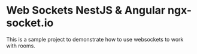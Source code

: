 # Web Sockets NestJS & Angular ngx-socket.io
This is a sample project to demonstrate how to use websockets to work with rooms.
